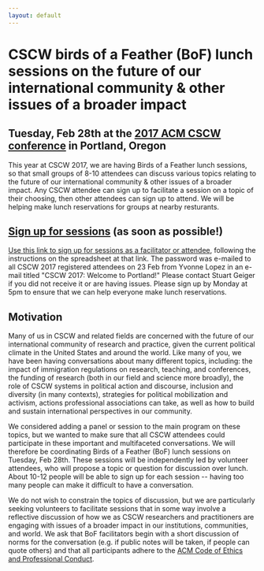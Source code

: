 ```yaml
---
layout: default
---
```


# CSCW birds of a Feather (BoF) lunch sessions on the future of our international community & other issues of a broader impact

## Tuesday, Feb 28th at the [2017 ACM CSCW conference](https://cscw.acm.org/2017) in Portland, Oregon

This year at CSCW 2017, we are having Birds of a Feather lunch sessions, so that small groups of 8-10 attendees can discuss various topics relating to the future of our international community & other issues of a broader impact. Any CSCW attendee can sign up to facilitate a session on a topic of their choosing, then other attendees can sign up to attend. We will be helping make lunch reservations for groups at nearby resturants. 

## [Sign up for sessions](https://thinfi.com/0e3m) (as soon as possible!)

[Use this link to sign up for sessions as a facilitator or attendee](https://thinfi.com/0e3m), following the instructions on the spreadsheet at that link. The password was e-mailed to all CSCW 2017 registered attendees on 23 Feb from Yvonne Lopez in an e-mail titled "CSCW 2017: Welcome to Portland!" Please contact Stuart Geiger <stuart at stuartgeiger dot com> if you did not receive it or are having issues. Please sign up by Monday at 5pm to ensure that we can help everyone make lunch reservations.

## Motivation

Many of us in CSCW and related fields are concerned with the future of our international community of research and practice, given the current political climate in the United States and around the world. Like many of you, we have been having conversations about many different topics, including: the impact of immigration regulations on research, teaching, and conferences, the funding of research (both in our field and science more broadly), the role of CSCW systems in political action and discourse, inclusion and diversity (in many contexts), strategies for political mobilization and activism, actions professional associations can take, as well as how to build and sustain international perspectives in our community. 

We considered adding a panel or session to the main program on these topics, but we wanted to make sure that all CSCW attendees could participate in these important and multifaceted conversations. We will therefore be coordinating Birds of a Feather (BoF) lunch sessions on Tuesday, Feb 28th. These sessions will be independently led by volunteer attendees, who will propose a topic or question for discussion over lunch. About 10-12 people will be able to sign up for each session -- having too many people can make it difficult to have a conversation.

We do not wish to constrain the topics of discussion, but we are particularly seeking volunteers to facilitate sessions that in some way involve a reflective discussion of how we as CSCW researchers and practitioners are engaging with issues of a broader impact in our institutions, communities, and world. We ask that BoF facilitators begin with a short discussion of norms for the conversation (e.g. if public notes will be taken, if people can quote others) and that all participants adhere to the [ACM Code of Ethics and Professional Conduct](https://www.acm.org/about-acm/acm-code-of-ethics-and-professional-conduct).
